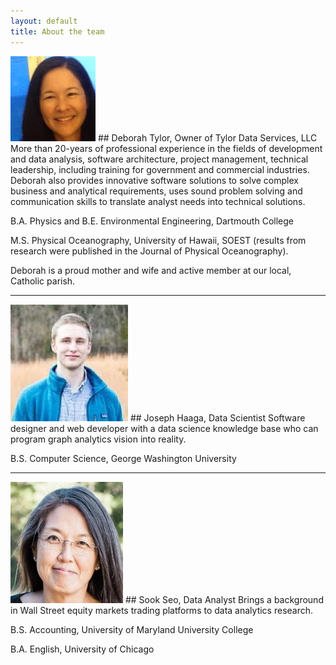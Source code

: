 ```yaml
---
layout: default
title: About the team
---
```

<img src="images/DT_pic.jpg"> 
## Deborah Tylor, Owner of Tylor Data Services, LLC
More than 20-years of professional experience in the fields of development and data analysis, software architecture, project management, technical leadership, including training for government and commercial industries. Deborah also provides innovative software solutions to solve complex business and analytical requirements, uses sound problem solving and communication skills to translate analyst needs into technical solutions.  

B.A. Physics and B.E. Environmental Engineering, Dartmouth College 

M.S. Physical Oceanography, University of Hawaii, SOEST (results from research were published in the Journal of Physical Oceanography).

Deborah is a proud mother and wife and active member at our local, Catholic parish.

---


<img src="images/JH.jpg">
## Joseph Haaga, Data Scientist
Software designer and web developer with a data science knowledge base who can program graph analytics vision into reality.

B.S. Computer Science, George Washington University

---


<img src="images/ss.jpg">
## Sook Seo, Data Analyst
Brings a background in Wall Street equity markets trading platforms to data analytics research. 

B.S. Accounting, University of Maryland University College

B.A. English, University of Chicago
